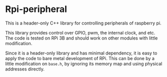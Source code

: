 # Rpi-peripheral
This is a header-only C++ library for controlling peripherals of raspberry pi.

This library provides control over GPIO, pwm, the internal clock, and etc. The code is tested on RPi 3B and should work on other modules with little modification.

Since it is a header-only library and has minimal dependency, it is easy to apply the code to bare metal development of RPi. 
This can be done by a little modification on `base.h`, by ignoring its memory map and using physical addresses directly.
